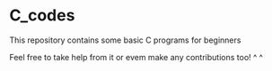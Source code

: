 # C_codes
This repository contains some basic C programs for beginners

Feel free to take help from it or evem make any contributions too! ^ ^
